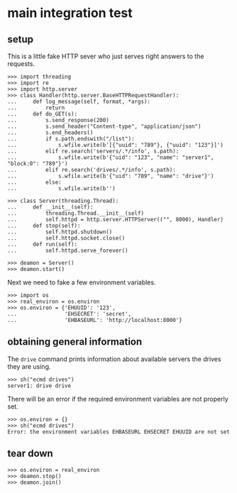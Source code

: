 # main integration test

## setup

This is a little fake HTTP sever who just serves right answers to the requests.

    >>> import threading
    >>> import re
    >>> import http.server
    >>> class Handler(http.server.BaseHTTPRequestHandler):
    ...     def log_message(self, format, *args):
    ...         return
    ...     def do_GET(s):
    ...         s.send_response(200)
    ...         s.send_header("Content-type", "application/json")
    ...         s.end_headers()
    ...         if s.path.endswith("/list"):
    ...             s.wfile.write(b'[{"uuid": "789"}, {"uuid": "123"}]')
    ...         elif re.search('servers/.*/info', s.path):
    ...             s.wfile.write(b'{"uid": "123", "name": "server1", "block:0": "789"}')
    ...         elif re.search('drives/.*/info', s.path):
    ...             s.wfile.write(b'{"uid": "789", "name": "drive"}')
    ...         else:
    ...             s.wfile.write(b'')

    >>> class Server(threading.Thread):
    ...     def __init__(self):
    ...         threading.Thread.__init__(self)
    ...         self.httpd = http.server.HTTPServer(("", 8000), Handler)
    ...     def stop(self):
    ...         self.httpd.shutdown()
    ...         self.httpd.socket.close()
    ...     def run(self):
    ...         self.httpd.serve_forever()

    >>> deamon = Server()
    >>> deamon.start()

Next we need to fake a few environment variables.

    >>> import os
    >>> real_environ = os.environ
    >>> os.environ = {'EHUUID': '123',
    ...               'EHSECRET': 'secret',
    ...               'EHBASEURL': 'http://localhost:8000'}

## obtaining general information

The `drive` command prints information about available servers the drives they
are using.

    >>> sh("ecmd drives")
    server1: drive drive

There will be an error if the required environment variables are not properly
set.

    >>> os.environ = {}
    >>> sh("ecmd drives")
    Error: the environment variables EHBASEURL EHSECRET EHUUID are not set

## tear down

    >>> os.environ = real_environ
    >>> deamon.stop()
    >>> deamon.join()
